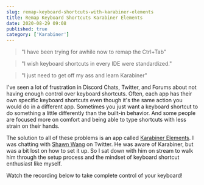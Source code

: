 ```yaml
---
slug: remap-keyboard-shortcuts-with-karabiner-elements
title: Remap Keyboard Shortcuts Karabiner Elements
date: 2020-08-29 09:08
published: true
category: ['Karabiner']
---
```


> "I have been trying for awhile now to remap the Ctrl+Tab"

> "I wish keyboard shortcuts in every IDE were standardized."

> "I just need to get off my ass and learn Karabiner"

I've seen a lot of frustration in Discord Chats, Twitter, and Forums about not having enough control over keyboard shortcuts. Often, each app has their own specific keyboard shortcuts even though it's the same action you would do in a different app. Sometimes you just want a keyboard shortcut to do something a little differently than the built-in behavior. And some people are focused more on comfort and being able to type shortcuts with less strain on their hands.

The solution to all of these problems is an app called [Karabiner Elements](https://karabiner-elements.pqrs.org/). I was chatting with [Shawn Wang](https://twitter.com/swyx?lang=en) on Twitter. He was aware of Karabiner, but was a bit lost on how to set it up. So I sat down with him on stream to walk him through the setup process and the mindset of keyboard shortcut enthusiast like myself.

Watch the recording below to take complete control of your keyboard!

<YoutubeEmbed slug="vysHEYTp0H4"/>
